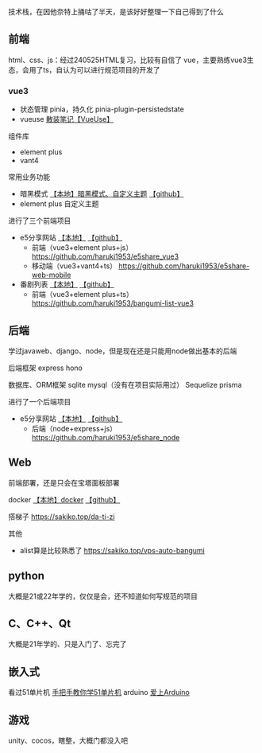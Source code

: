 技术栈，在因他奈特上捅咕了半天，是该好好整理一下自己得到了什么


## 前端
html、css、js：经过240525HTML复习，比较有自信了
vue，主要熟练vue3生态，会用了ts，自认为可以进行规范项目的开发了

### vue3
- 状态管理 pinia，持久化 pinia-plugin-persistedstate
- vueuse [散装笔记【VueUse】](../240207vueNote/笔记/散装笔记.md#VueUse)

组件库
- element plus
- vant4

常用业务功能
- 暗黑模式 [【本地】暗黑模式、自定义主题](../240525-bangumi-list-dev-diary/笔记/暗黑模式、自定义主题.md) [【github】](https://github.com/haruki1953/240525-bangumi-list-dev-diary/blob/master/%E7%AC%94%E8%AE%B0/%E6%9A%97%E9%BB%91%E6%A8%A1%E5%BC%8F%E3%80%81%E8%87%AA%E5%AE%9A%E4%B9%89%E4%B8%BB%E9%A2%98.md)
- element plus 自定义主题

进行了三个前端项目
- e5分享网站 [【本地】](../240215-e5-website-dev-diary/README.md) [【github】](https://github.com/haruki1953/240215-e5-website-dev-diary)
	- 前端（vue3+element plus+js） https://github.com/haruki1953/e5share_vue3
	- 移动端（vue3+vant4+ts） https://github.com/haruki1953/e5share-web-mobile
- 番剧列表 [【本地】](../240525-bangumi-list-dev-diary/README.md) [【github】](https://github.com/haruki1953/240525-bangumi-list-dev-diary)
	- 前端（vue3+element plus+ts） https://github.com/haruki1953/bangumi-list-vue3


## 后端
学过javaweb、django、node，但是现在还是只能用node做出基本的后端

后端框架
	express
	hono

数据库、ORM框架
	sqlite
	mysql（没有在项目实际用过）
	Sequelize
	prisma

进行了一个后端项目
- e5分享网站 [【本地】](../240215-e5-website-dev-diary/README.md) [【github】](https://github.com/haruki1953/240215-e5-website-dev-diary)
	- 后端（node+express+js） https://github.com/haruki1953/e5share_node


## Web
前端部署，还是只会在宝塔面板部署

docker [【本地】docker](../240215-e5-website-dev-diary/笔记/docker.md) [【github】](https://github.com/haruki1953/240215-e5-website-dev-diary/blob/master/%E7%AC%94%E8%AE%B0/docker.md)

搭梯子 https://sakiko.top/da-ti-zi

其他
- alist算是比较熟悉了 https://sakiko.top/vps-auto-bangumi


## python
大概是21或22年学的，仅仅是会，还不知道如何写规范的项目


## C、C++、Qt
大概是21年学的、只是入门了、忘完了


## 嵌入式
看过51单片机 [手把手教你学51单片机](assets/手把手教你学51单片机-C语言版.pdf)
arduino [爱上Arduino](assets/爱上Arduino（第3版）.pdf)


## 游戏
unity、cocos，瞎整，大概门都没入吧

